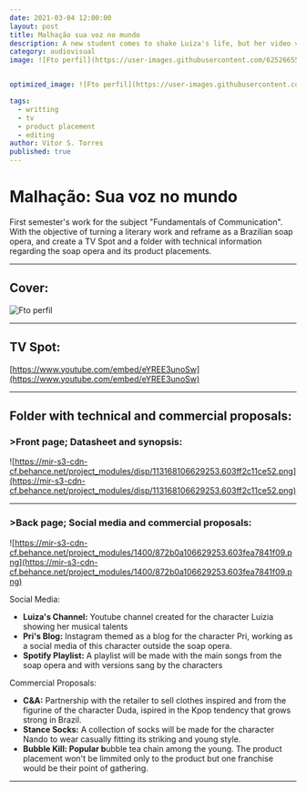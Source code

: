 ```yaml
---
date: 2021-03-04 12:00:00
layout: post
title: Malhação sua voz no mundo
description: A new student comes to shake Luiza's life, but her video viralizes...will Luiza turn the tables?
category: audiovisual
image: ![Fto perfil](https://user-images.githubusercontent.com/62526655/110004960-c000a980-7cf6-11eb-8c41-0e07ddb1c74c.jpg)


optimized_image: ![Fto perfil](https://user-images.githubusercontent.com/62526655/110004968-c3943080-7cf6-11eb-8aff-fb12c45ede43.jpg)

tags:
  - writting
  - tv
  - product placement
  - editing
author: Vitor S. Torres
published: true
---
```


# Malhação: Sua voz no mundo

First semester's work for the subject "Fundamentals of Communication". With the objective of turning a literary work and reframe as a Brazilian soap opera, and create a TV Spot and a folder with technical information regarding the soap opera and its product placements.

---

## Cover:

![Fto perfil](https://user-images.githubusercontent.com/62526655/110004989-c727b780-7cf6-11eb-8d56-0f696433c6c1.jpg)


---

## TV Spot:

[https://www.youtube.com/embed/eYREE3unoSw](https://www.youtube.com/embed/eYREE3unoSw)

---

## Folder with technical and commercial proposals:

### >Front page; Datasheet and synopsis:

![https://mir-s3-cdn-cf.behance.net/project_modules/disp/113168106629253.603ff2c11ce52.png](https://mir-s3-cdn-cf.behance.net/project_modules/disp/113168106629253.603ff2c11ce52.png)

---

### >Back page; Social media and commercial proposals:

![https://mir-s3-cdn-cf.behance.net/project_modules/1400/872b0a106629253.603fea7841f09.png](https://mir-s3-cdn-cf.behance.net/project_modules/1400/872b0a106629253.603fea7841f09.png)

Social Media:

- **Luiza's Channel:** Youtube channel created for the character Luizia showing her musical talents
- **Pri's Blog:** Instagram themed as a blog for the character Pri, working as a social media of this character outside the soap opera.
- **Spotify Playlist:** A playlist will be made with the main songs from the soap opera and with versions sang by the characters

Commercial Proposals:

- **C&A:** Partnership with the retailer to sell clothes inspired and from the figurine of the character Duda, ispired in the Kpop tendency that grows strong in Brazil.
- **Stance Socks:** A collection of socks will be made for the character Nando to wear casually fitting its  striking and young style.
- **Bubble Kill: Popular b**ubble tea chain among the young. The product placement won't be limmited only to the product but one franchise would be their point of gathering.

---

